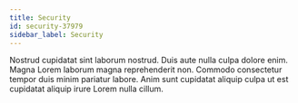 ```yaml
---
title: Security
id: security-37979
sidebar_label: Security
---
```


Nostrud cupidatat sint laborum nostrud. Duis aute nulla culpa dolore enim. Magna Lorem laborum magna reprehenderit non. Commodo consectetur tempor duis minim pariatur labore. Anim sunt cupidatat aliquip culpa ut est cupidatat aliquip irure Lorem nulla cillum.

